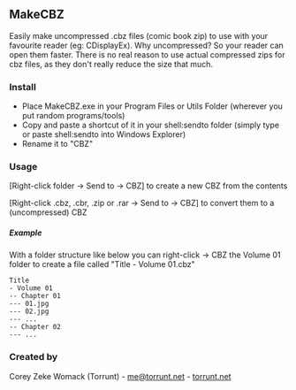 ## MakeCBZ

Easily make uncompressed .cbz files (comic book zip) to use with your favourite reader (eg: CDisplayEx).
Why uncompressed? So your reader can open them faster. There is no real reason to use actual compressed zips for cbz files, as they don't really reduce the size that much.

### Install
- Place MakeCBZ.exe in your Program Files or Utils Folder (wherever you put random programs/tools)
- Copy and paste a shortcut of it in your shell:sendto folder (simply type or paste shell:sendto into Windows Explorer)
- Rename it to "CBZ"

### Usage
[Right-click folder -> Send to -> CBZ] to create a new CBZ from the contents

[Right-click .cbz, .cbr, .zip or .rar -> Send to -> CBZ] to convert them to a (uncompressed) CBZ
##### Example
With a folder structure like below you can right-click -> CBZ the Volume 01 folder to create a file called "Title - Volume 01.cbz"
```
Title
- Volume 01
-- Chapter 01
--- 01.jpg
--- 02.jpg
--- ...
-- Chapter 02
--- ...
```

### Created by
Corey Zeke Womack (Torrunt) - [me@torrunt.net](mailto:me@torrunt.net) - [torrunt.net](http://torrunt.net)
